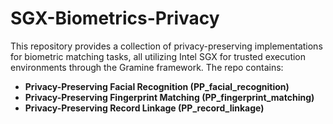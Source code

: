 # SGX-Biometrics-Privacy

This repository provides a collection of privacy-preserving implementations for biometric matching tasks, all utilizing Intel SGX for trusted execution environments through the Gramine framework. The repo contains:

- **Privacy-Preserving Facial Recognition (PP_facial_recognition)**
- **Privacy-Preserving Fingerprint Matching (PP_fingerprint_matching)**
- **Privacy-Preserving Record Linkage (PP_record_linkage)**
